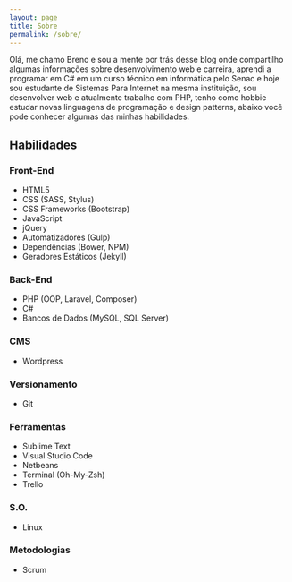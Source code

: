 ```yaml
---
layout: page
title: Sobre
permalink: /sobre/
---
```


Olá, me chamo Breno e sou a mente por trás desse blog onde compartilho algumas informações sobre desenvolvimento web e carreira, aprendi a programar em C# em um curso técnico em informática pelo Senac e hoje sou estudante de Sistemas Para Internet na mesma instituição, sou desenvolver web e atualmente trabalho com PHP, tenho como hobbie estudar novas linguagens de programação e design patterns, abaixo você pode conhecer algumas das minhas habilidades.

## Habilidades

### Front-End

- HTML5
- CSS (SASS, Stylus)
- CSS Frameworks (Bootstrap)
- JavaScript
- jQuery
- Automatizadores (Gulp)
- Dependências (Bower, NPM)
- Geradores Estáticos (Jekyll)

### Back-End

- PHP (OOP, Laravel, Composer)
- C#
- Bancos de Dados (MySQL, SQL Server)

### CMS

- Wordpress

### Versionamento

- Git

### Ferramentas

- Sublime Text
- Visual Studio Code
- Netbeans
- Terminal (Oh-My-Zsh)
- Trello

### S.O.

- Linux

### Metodologias

- Scrum